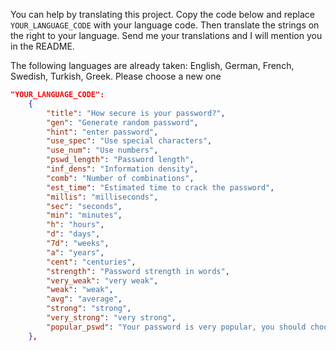 You can help by translating this project. Copy the code below and replace `YOUR_LANGUAGE_CODE` with your language code. Then translate the strings on the right to your language. Send me your translations and I will mention you in the README. 

The following languages are already taken: English, German, French, Swedish, Turkish, Greek. Please choose a new one

```JSON
"YOUR_LANGUAGE_CODE":
	{
		"title": "How secure is your password?",
		"gen": "Generate random password",
		"hint": "enter password",
		"use_spec": "Use special characters",
		"use_num": "Use numbers",
		"pswd_length": "Password length",
		"inf_dens": "Information density",
		"comb": "Number of combinations",
		"est_time": "Estimated time to crack the password",
		"millis": "milliseconds",
		"sec": "seconds",
		"min": "minutes",
		"h": "hours",
		"d": "days",
		"7d": "weeks",
		"a": "years",
		"cent": "centuries",
		"strength": "Password strength in words",
		"very_weak": "very weak",
		"weak": "weak",
		"avg": "average",
		"strong": "strong",
		"very_strong": "very strong",
		"popular_pswd": "Your password is very popular, you should choose a different password"
    },
```
